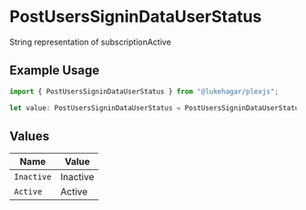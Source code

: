 # PostUsersSigninDataUserStatus

String representation of subscriptionActive

## Example Usage

```typescript
import { PostUsersSigninDataUserStatus } from "@lukehagar/plexjs";

let value: PostUsersSigninDataUserStatus = PostUsersSigninDataUserStatus.Inactive;
```

## Values

| Name       | Value      |
| ---------- | ---------- |
| `Inactive` | Inactive   |
| `Active`   | Active     |